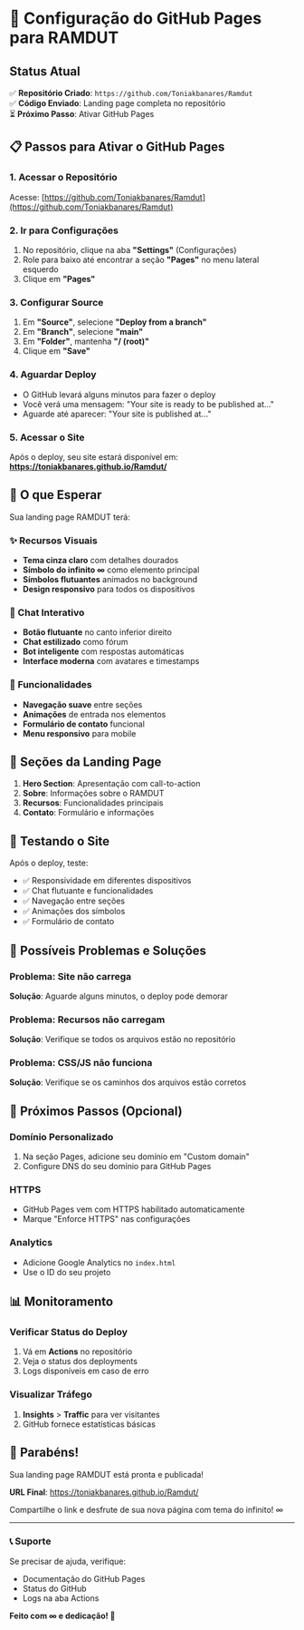 # 🚀 Configuração do GitHub Pages para RAMDUT

## Status Atual
✅ **Repositório Criado**: `https://github.com/Toniakbanares/Ramdut`  
✅ **Código Enviado**: Landing page completa no repositório  
⏳ **Próximo Passo**: Ativar GitHub Pages  

## 📋 Passos para Ativar o GitHub Pages

### 1. Acessar o Repositório
Acesse: [https://github.com/Toniakbanares/Ramdut](https://github.com/Toniakbanares/Ramdut)

### 2. Ir para Configurações
1. No repositório, clique na aba **"Settings"** (Configurações)
2. Role para baixo até encontrar a seção **"Pages"** no menu lateral esquerdo
3. Clique em **"Pages"**

### 3. Configurar Source
1. Em **"Source"**, selecione **"Deploy from a branch"**
2. Em **"Branch"**, selecione **"main"**
3. Em **"Folder"**, mantenha **"/ (root)"**
4. Clique em **"Save"**

### 4. Aguardar Deploy
- O GitHub levará alguns minutos para fazer o deploy
- Você verá uma mensagem: "Your site is ready to be published at..."
- Aguarde até aparecer: "Your site is published at..."

### 5. Acessar o Site
Após o deploy, seu site estará disponível em:
**https://toniakbanares.github.io/Ramdut/**

## 🎯 O que Esperar

Sua landing page RAMDUT terá:

### ✨ Recursos Visuais
- **Tema cinza claro** com detalhes dourados
- **Símbolo do infinito ∞** como elemento principal  
- **Símbolos flutuantes** animados no background
- **Design responsivo** para todos os dispositivos

### 💬 Chat Interativo
- **Botão flutuante** no canto inferior direito
- **Chat estilizado** como fórum
- **Bot inteligente** com respostas automáticas
- **Interface moderna** com avatares e timestamps

### 🔧 Funcionalidades
- **Navegação suave** entre seções
- **Animações** de entrada nos elementos
- **Formulário de contato** funcional
- **Menu responsivo** para mobile

## 🎨 Seções da Landing Page

1. **Hero Section**: Apresentação com call-to-action
2. **Sobre**: Informações sobre o RAMDUT
3. **Recursos**: Funcionalidades principais
4. **Contato**: Formulário e informações

## 📱 Testando o Site

Após o deploy, teste:
- ✅ Responsividade em diferentes dispositivos
- ✅ Chat flutuante e funcionalidades
- ✅ Navegação entre seções
- ✅ Animações dos símbolos
- ✅ Formulário de contato

## 🔧 Possíveis Problemas e Soluções

### Problema: Site não carrega
**Solução**: Aguarde alguns minutos, o deploy pode demorar

### Problema: Recursos não carregam
**Solução**: Verifique se todos os arquivos estão no repositório

### Problema: CSS/JS não funciona
**Solução**: Verifique se os caminhos dos arquivos estão corretos

## 🚀 Próximos Passos (Opcional)

### Domínio Personalizado
1. Na seção Pages, adicione seu domínio em "Custom domain"
2. Configure DNS do seu domínio para GitHub Pages

### HTTPS
- GitHub Pages vem com HTTPS habilitado automaticamente
- Marque "Enforce HTTPS" nas configurações

### Analytics
- Adicione Google Analytics no `index.html`
- Use o ID do seu projeto

## 📊 Monitoramento

### Verificar Status do Deploy
1. Vá em **Actions** no repositório
2. Veja o status dos deployments
3. Logs disponíveis em caso de erro

### Visualizar Tráfego
1. **Insights** > **Traffic** para ver visitantes
2. GitHub fornece estatísticas básicas

## 🎉 Parabéns!

Sua landing page RAMDUT está pronta e publicada! 

**URL Final**: https://toniakbanares.github.io/Ramdut/

Compartilhe o link e desfrute de sua nova página com tema do infinito! ∞

---

### 📞 Suporte
Se precisar de ajuda, verifique:
- Documentação do GitHub Pages
- Status do GitHub
- Logs na aba Actions

**Feito com ∞ e dedicação! 🚀**